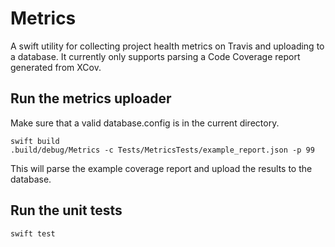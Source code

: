 # Metrics

A swift utility for collecting project health metrics on Travis and uploading to a database. It
currently only supports parsing a Code Coverage report generated from XCov.

## Run the metrics uploader

Make sure that a valid database.config is in the current directory.

```
swift build
.build/debug/Metrics -c Tests/MetricsTests/example_report.json -p 99
```

This will parse the example coverage report and upload the results to the database.

## Run the unit tests

```
swift test
```
